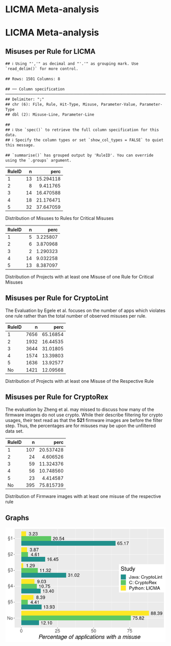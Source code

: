 LICMA Meta-analysis
================

# LICMA Meta-analysis

## Misuses per Rule for LICMA

    ## ℹ Using "','" as decimal and "'.'" as grouping mark. Use `read_delim()` for more control.

    ## Rows: 1501 Columns: 8

    ## ── Column specification ──────────────────────────────────────────────────────────────────────────────────────────────────────────────────────────────
    ## Delimiter: ";"
    ## chr (6): File, Rule, Hit-Type, Misuse, Parameter-Value, Parameter-Type
    ## dbl (2): Misuse-Line, Parameter-Line

    ## 
    ## ℹ Use `spec()` to retrieve the full column specification for this data.
    ## ℹ Specify the column types or set `show_col_types = FALSE` to quiet this message.

    ## `summarise()` has grouped output by 'RuleID'. You can override using the `.groups` argument.

| RuleID |  n |      perc |
| :----- | -: | --------: |
| 1      | 13 | 15.294118 |
| 2      |  8 |  9.411765 |
| 3      | 14 | 16.470588 |
| 4      | 18 | 21.176471 |
| 5      | 32 | 37.647059 |

Distribution of Misuses to Rules for Critical Misuses

| RuleID |  n |     perc |
| :----- | -: | -------: |
| 1      |  5 | 3.225807 |
| 2      |  6 | 3.870968 |
| 3      |  2 | 1.290323 |
| 4      | 14 | 9.032258 |
| 5      | 13 | 8.387097 |

Distribution of Projects with at least one Misuse of one Rule for
Critical Misuses

## Misuses per Rule for CryptoLint

The Evaluation by Egele et al. focuses on the number of apps which
violates one rule rather than the total number of observed misuses per
rule.

| RuleID |    n |     perc |
| :----- | ---: | -------: |
| 1      | 7656 | 65.16854 |
| 2      | 1932 | 16.44535 |
| 3      | 3644 | 31.01805 |
| 4      | 1574 | 13.39803 |
| 5      | 1636 | 13.92577 |
| No     | 1421 | 12.09568 |

Distribution of Projects with at least one Misuse of the Respective Rule

## Misuses per Rule for CryptoRex

The evaluation by Zheng et al. may missed to discuss how many of the
firmware images do not use crypto. While their describe filtering for
crypto usages, their text read as that the **521** firmware images are
before the filter step. Thus, the percentages are for misuses may be
upon the unfiltered data set.

| RuleID |   n |      perc |
| :----- | --: | --------: |
| 1      | 107 | 20.537428 |
| 2      |  24 |  4.606526 |
| 3      |  59 | 11.324376 |
| 4      |  56 | 10.748560 |
| 5      |  23 |  4.414587 |
| No     | 395 | 75.815739 |

Distribution of Firmware images with at least one misuse of the
respective rule

## Graphs

![](meta-analysis_files/figure-gfm/metaanalysis-1.png)<!-- -->
